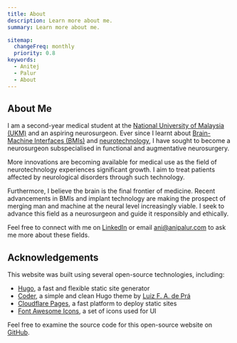 ```yaml
---
title: About
description: Learn more about me.
summary: Learn more about me.

sitemap:
  changeFreq: monthly
  priority: 0.8
keywords:
  - Anitej
  - Palur
  - About
---
```


## About Me

I am<!--sse--> a second-year medical student at the
[National University of Malaysia (UKM)](https://wikipedia.org/wiki/National_University_of_Malaysia "Learn more about the National University of Malaysia (UKM).")
and<!--/sse--> an aspiring neurosurgeon. Ever since I learnt about
[Brain-Machine Interfaces (BMIs)](https://wikipedia.org/wiki/Brain%E2%80%93computer_interface "Learn more about Brain-Machine Interfaces (BMIs).")
and [neurotechnology](https://wikipedia.org/wiki/Neurotechnology "Learn more about neurotechnology."),
I have sought to become a neurosurgeon subspecialised in functional and augmentative neurosurgery.

More innovations are becoming available for medical use as the field of neurotechnology experiences significant growth.
I aim to treat patients affected by neurological disorders through such technology.

Furthermore, I believe the brain is the final frontier of medicine.
Recent advancements in BMIs and implant technology are making the prospect of merging man and machine at the neural level increasingly viable.
I seek to advance this field as a neurosurgeon and guide it responsibly and ethically.

<!--sse-->
Feel free to connect with me on [LinkedIn](https://www.linkedin.com/in/anipalur "Visit my LinkedIn profile.")
or email [ani@anipalur.com](mailto:ani@anipalur.com "Send me an email.") to ask me more about these fields.<!--/sse-->

## Acknowledgements

This website was built using several open-source technologies, including:

- [Hugo](https://gohugo.io "Learn more about Hugo."), a fast and flexible static site generator
- [Coder](https://github.com/luizdepra/hugo-coder "Learn more about the Coder theme."), a simple and clean Hugo theme by [Luiz F. A. de Prá](https://luizdepra.dev "Learn more about Luiz F. A. de Prá.")
- [Cloudflare Pages](https://pages.cloudflare.com "Learn more about Cloudflare pages."), a fast platform to deploy static sites
- [Font Awesome Icons](https://fontawesome.com "Learn more about Font Awesome Icons."), a set of icons used for UI

Feel free to examine the source code for this open-source website on
[GitHub](https://github.com/anipalur/anipalur.com "View the source code for this website.").
